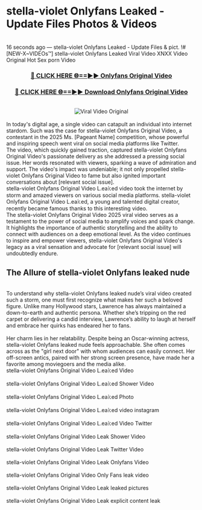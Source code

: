 # stella-violet Onlyfans Leaked - Update Files Photos & Videos 
<br>
16 seconds ago — stella-violet Onlyfans Leaked - Update Files & pict. !#[NEW-X~VIDEOs™] stella-violet Onlyfans Leaked Viral Video XNXX Video Original Hot Sex porn Video
<br>
<div align="center">
<h3><a href="http://freeplayer.one?title=stella-violet&ref=25OR" rel="nofollow">🔴 CLICK HERE 🌐==►► Onlyfans Original Video</a></h3>
<h3><a href="http://freeplayer.one?title=stella-violet&ref=25OR" rel="nofollow">🔴 CLICK HERE 🌐==►► Download Onlyfans Original Video</a></h3>
<br>
<a href="http://freeplayer.one?title=stella-violet&ref=25OR" rel="nofollow" data-target="animated-image.originalLink"><img src="https://i.ibb.co.com/xMMVF88/686577567.gif" alt="Viral Video Original" style="max-width: 100%; display: inline-block;" data-target="animated-image.originalImage"></a>
</div>
<br>
In today's digital age, a single video can catapult an individual into internet stardom. Such was the case for stella-violet Onlyfans Original Video, a contestant in the 2025 Ms. [Pageant Name] competition, whose powerful and inspiring speech went viral on social media platforms like Twitter.
<br>
The video, which quickly gained traction, captured stella-violet Onlyfans Original Video's passionate delivery as she addressed a pressing social issue. Her words resonated with viewers, sparking a wave of admiration and support. The video's impact was undeniable; it not only propelled stella-violet Onlyfans Original Video to fame but also ignited important conversations about [relevant social issue].
<br>
stella-violet Onlyfans Original Video L.ea𝚔ed video took the internet by storm and amazed viewers on various social media platforms. stella-violet Onlyfans Original Video L.ea𝚔ed, a young and talented digital creator, recently became famous thanks to this interesting video.
<br>
The stella-violet Onlyfans Original Video 2025 viral video serves as a testament to the power of social media to amplify voices and spark change. It highlights the importance of authentic storytelling and the ability to connect with audiences on a deep emotional level. As the video continues to inspire and empower viewers, stella-violet Onlyfans Original Video's legacy as a viral sensation and advocate for [relevant social issue] will undoubtedly endure.
<br>
<h2>The Allure of stella-violet Onlyfans leaked nude</h2>
<br>
To understand why stella-violet Onlyfans leaked nude’s viral video created such a storm, one must first recognize what makes her such a beloved figure. Unlike many Hollywood stars, Lawrence has always maintained a down-to-earth and authentic persona. Whether she’s tripping on the red carpet or delivering a candid interview, Lawrence’s ability to laugh at herself and embrace her quirks has endeared her to fans.
<br><br>
Her charm lies in her relatability. Despite being an Oscar-winning actress, stella-violet Onlyfans leaked nude feels approachable. She often comes across as the "girl next door" with whom audiences can easily connect. Her off-screen antics, paired with her strong screen presence, have made her a favorite among moviegoers and the media alike.
<br>
stella-violet Onlyfans Original Video L.ea𝚔ed Video
<br><br>
stella-violet Onlyfans Original Video L.ea𝚔ed Shower Video
<br><br>
stella-violet Onlyfans Original Video L.ea𝚔ed Photo
<br><br>
stella-violet Onlyfans Original Video L.ea𝚔ed video instagram
<br><br>
stella-violet Onlyfans Original Video L.ea𝚔ed Video Twitter
<br><br>
stella-violet Onlyfans Original Video Leak Shower Video
<br><br>
stella-violet Onlyfans Original Video Leak Twitter Video
<br><br>
stella-violet Onlyfans Original Video Leak Onlyfans Video
<br><br>
stella-violet Onlyfans Original Video Only Fans leak video
<br><br>
stella-violet Onlyfans Original Video Leak leaked pictures
<br><br>
stella-violet Onlyfans Original Video Leak explicit content leak